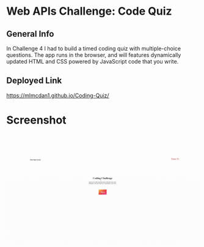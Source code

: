 # Web APIs Challenge: Code Quiz

## General Info
In Challenge 4 I had to build a timed coding quiz with multiple-choice questions.
The app runs in the browser, and will features dynamically updated HTML and CSS powered 
by JavaScript code that you write. 

## Deployed Link
https://mlmcdan1.github.io/Coding-Quiz/

# Screenshot
![Screenshot](codingQuiz.gif)

